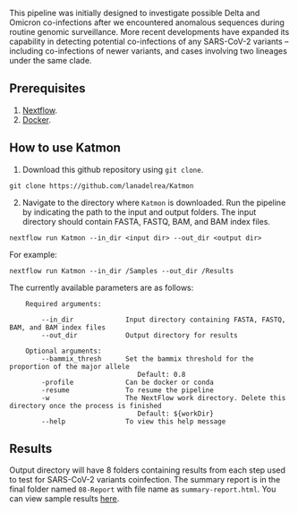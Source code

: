 This pipeline was initially designed to investigate possible Delta and Omicron co-infections after we encountered anomalous sequences during routine genomic surveillance. More recent developments have expanded its capability in detecting potential co-infections of any SARS-CoV-2 variants – including co-infections of newer variants, and cases involving two lineages under the same clade.

## Prerequisites
1) [Nextflow](https://www.nextflow.io/docs/latest/getstarted.html#installation).
2) [Docker](https://docs.docker.com/engine/install/ubuntu/).

## How to use Katmon
1) Download this github repository using `git clone`.
```
git clone https://github.com/lanadelrea/Katmon
```

2) Navigate to the directory where `Katmon` is downloaded. Run the pipeline by indicating the path to the input and output folders. The input directory should contain FASTA, FASTQ, BAM, and BAM index files.

```
nextflow run Katmon --in_dir <input dir> --out_dir <output dir>
```

For example:
```
nextflow run Katmon --in_dir /Samples --out_dir /Results
```

The currently available parameters are as follows:
```
    Required arguments:
                 
        --in_dir             Input directory containing FASTA, FASTQ, BAM, and BAM index files
        --out_dir            Output directory for results
                  
    Optional arguments:
        --bammix_thresh      Set the bammix threshold for the proportion of the major allele
                                Default: 0.8
        -profile             Can be docker or conda
        -resume              To resume the pipeline
        -w                   The NextFlow work directory. Delete this directory once the process is finished
                                Default: ${workDir} 
        --help               To view this help message
```

## Results
Output directory will have 8 folders containing results from each step used to test for SARS-CoV-2 variants coinfection. The summary report is in the final folder named `08-Report` with file name as `summary-report.html`. You can view sample results [here](https://github.com/lanadelrea/simKatmon/katmon-results).
